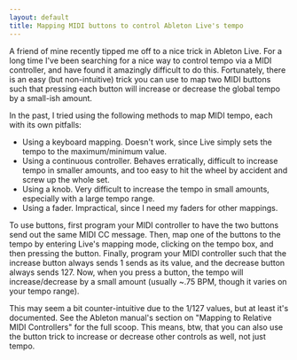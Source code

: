 ```yaml
---
layout: default
title: Mapping MIDI buttons to control Ableton Live's tempo
---
```


A friend of mine recently tipped me off to a nice trick in Ableton Live. For a
long time I've been searching for a nice way to control tempo via a MIDI
controller, and have found it amazingly difficult to do this. Fortunately,
there is an easy (but non-intuitive) trick you can use to map two MIDI buttons
such that pressing each button will increase or decrease the global tempo by a
small-ish amount.

In the past, I tried using the following methods to map MIDI tempo, each with
its own pitfalls:

* Using a keyboard mapping. Doesn't work, since Live simply sets the tempo to
  the maximum/minimum value.
* Using a continuous controller. Behaves erratically, difficult to increase
  tempo in smaller amounts, and too easy to hit the wheel by accident and
  screw up the whole set.
* Using a knob. Very difficult to increase the tempo in small amounts,
  especially with a large tempo range.
* Using a fader. Impractical, since I need my faders for other mappings.

To use buttons, first program your MIDI controller to have the two buttons send
out the same MIDI CC message. Then, map one of the buttons to the tempo by
entering Live's mapping mode, clicking on the tempo box, and then pressing the
button. Finally, program your MIDI controller such that the increase button
always sends 1 sends as its value, and the decrease button always sends 127.
Now, when you press a button, the tempo will increase/decrease by a small
amount (usually ~.75 BPM, though it varies on your tempo range).

This may seem a bit counter-intuitive due to the 1/127 values, but at least
it's documented. See the Ableton manual's section on "Mapping to Relative MIDI
Controllers" for the full scoop. This means, btw, that you can also use the
button trick to increase or decrease other controls as well, not just tempo.

